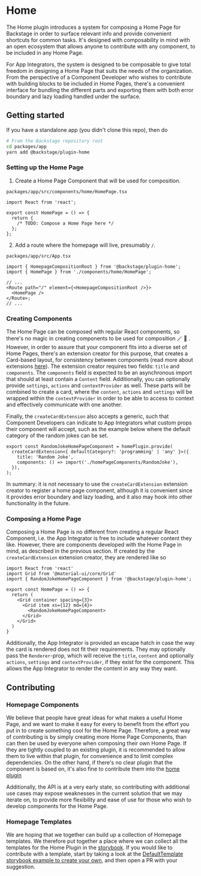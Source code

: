 # Home

The Home plugin introduces a system for composing a Home Page for Backstage in order to surface relevant info and provide convenient shortcuts for common tasks. It's designed with composability in mind with an open ecosystem that allows anyone to contribute with any component, to be included in any Home Page.

For App Integrators, the system is designed to be composable to give total freedom in designing a Home Page that suits the needs of the organization. From the perspective of a Component Developer who wishes to contribute with building blocks to be included in Home Pages, there's a convenient interface for bundling the different parts and exporting them with both error boundary and lazy loading handled under the surface.

## Getting started

If you have a standalone app (you didn't clone this repo), then do

```bash
# From the Backstage repository root
cd packages/app
yarn add @backstage/plugin-home
```

### Setting up the Home Page

1. Create a Home Page Component that will be used for composition.

`packages/app/src/components/home/HomePage.tsx`

```tsx
import React from 'react';

export const HomePage = () => {
  return {
    /* TODO: Compose a Home Page here */
  };
};
```

2. Add a route where the homepage will live, presumably `/`.

`packages/app/src/App.tsx`

```tsx
import { HomepageCompositionRoot } from '@backstage/plugin-home';
import { HomePage } from './components/home/HomePage';

// ...
<Route path="/" element={<HomepageCompositionRoot />}>
  <HomePage />
</Route>;
// ...
```

### Creating Components

The Home Page can be composed with regular React components, so there's no magic in creating components to be used for composition 🪄 🎩 . However, in order to assure that your component fits into a diverse set of Home Pages, there's an extension creator for this purpose, that creates a Card-based layout, for consistency between components (read more about extensions [here](https://backstage.io/docs/plugins/composability#extensions)). The extension creator requires two fields: `title` and `components`. The `components` field is expected to be an asynchronous import that should at least contain a `Content` field. Additionally, you can optionally provide `settings`, `actions` and `contextProvider` as well. These parts will be combined to create a card, where the `content`, `actions` and `settings` will be wrapped within the `contextProvider` in order to be able to access to context and effectively communicate with one another.

Finally, the `createCardExtension` also accepts a generic, such that Component Developers can indicate to App Integrators what custom props their component will accept, such as the example below where the default category of the random jokes can be set.

```tsx
export const RandomJokeHomePageComponent = homePlugin.provide(
  createCardExtension<{ defaultCategory?: 'programming' | 'any' }>({
    title: 'Random Joke',
    components: () => import('./homePageComponents/RandomJoke'),
  }),
);
```

In summary: it is not necessary to use the `createCardExtension` extension creator to register a home page component, although it is convenient since it provides error boundary and lazy loading, and it also may hook into other functionality in the future.

### Composing a Home Page

Composing a Home Page is no different from creating a regular React Component, i.e. the App Integrator is free to include whatever content they like. However, there are components developed with the Home Page in mind, as described in the previous section. If created by the `createCardExtension` extension creator, they are rendered like so

```tsx
import React from 'react'
import Grid from '@material-ui/core/Grid'
import { RandomJokeHomePageComponent } from '@backstage/plugin-home';

export const HomePage = () => {
  return (
    <Grid container spacing={3}>
      <Grid item xs={12} md={4}>
        <RandomJokeHomePageComponent>
      </Grid>
    </Grid>
  )
}
```

Additionally, the App Integrator is provided an escape hatch in case the way the card is rendered does not fit their requirements. They may optionally pass the `Renderer`-prop, which will receive the `title`, `content` and optionally `actions`, `settings` and `contextProvider`, if they exist for the component. This allows the App Integrator to render the content in any way they want.

## Contributing

### Homepage Components

We believe that people have great ideas for what makes a useful Home Page, and we want to make it easy for every to benefit from the effort you put in to create something cool for the Home Page. Therefore, a great way of contributing is by simply creating more Home Page Components, than can then be used by everyone when composing their own Home Page. If they are tightly coupled to an existing plugin, it is recommended to allow them to live within that plugin, for convenience and to limit complex dependencies. On the other hand, if there's no clear plugin that the component is based on, it's also fine to contribute them into the [home plugin](/plugins/home/src/homePageComponents)

Additionally, the API is at a very early state, so contributing with additional use cases may expose weaknesses in the current solution that we may iterate on, to provide more flexibility and ease of use for those who wish to develop components for the Home Page.

### Homepage Templates

We are hoping that we together can build up a collection of Homepage templates. We therefore put together a place where we can collect all the templates for the Home Plugin in the [storybook](https://backstage.io/storybook/?path=/story/plugins-home-templates). If you would like to contribute with a template, start by taking a look at the [DefaultTemplate storybook example to create your own](/plugins/home/src/templates/DefaultTemplate.stories.tsx), and then open a PR with your suggestion.

